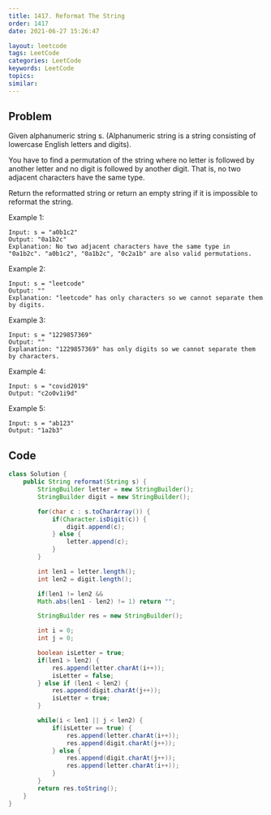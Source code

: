 ```yaml
---
title: 1417. Reformat The String
order: 1417
date: 2021-06-27 15:26:47

layout: leetcode
tags: LeetCode
categories: LeetCode
keywords: LeetCode
topics:
similar:
---
```


## Problem

Given alphanumeric string s. (Alphanumeric string is a string consisting of lowercase English letters and digits).

You have to find a permutation of the string where no letter is followed by another letter and no digit is followed by another digit. That is, no two adjacent characters have the same type.

Return the reformatted string or return an empty string if it is impossible to reformat the string.

Example 1:

```
Input: s = "a0b1c2"
Output: "0a1b2c"
Explanation: No two adjacent characters have the same type in "0a1b2c". "a0b1c2", "0a1b2c", "0c2a1b" are also valid permutations.
```

Example 2:

```
Input: s = "leetcode"
Output: ""
Explanation: "leetcode" has only characters so we cannot separate them by digits.
```

Example 3:

```
Input: s = "1229857369"
Output: ""
Explanation: "1229857369" has only digits so we cannot separate them by characters.
```

Example 4:

```
Input: s = "covid2019"
Output: "c2o0v1i9d"
```

Example 5:

```
Input: s = "ab123"
Output: "1a2b3"
```

## Code

```java
class Solution {
    public String reformat(String s) {
        StringBuilder letter = new StringBuilder();
        StringBuilder digit = new StringBuilder();

        for(char c : s.toCharArray()) {
            if(Character.isDigit(c)) {
                digit.append(c);
            } else {
                letter.append(c);
            }
        }

        int len1 = letter.length();
        int len2 = digit.length();

        if(len1 != len2 &&
        Math.abs(len1 - len2) != 1) return "";

        StringBuilder res = new StringBuilder();

        int i = 0;
        int j = 0;

        boolean isLetter = true;
        if(len1 > len2) {
            res.append(letter.charAt(i++));
            isLetter = false;
        } else if (len1 < len2) {
            res.append(digit.charAt(j++));
            isLetter = true;
        }

        while(i < len1 || j < len2) {
            if(isLetter == true) {
                res.append(letter.charAt(i++));
                res.append(digit.charAt(j++));
            } else {
                res.append(digit.charAt(j++));
                res.append(letter.charAt(i++));
            }
        }
        return res.toString();
    }
}
```
